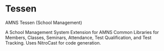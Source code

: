 # Tessen
AMNS Tessen (School Management)

A School Management System Extension for AMNS Common Libraries for Members, Classes, Seminars, Attendance, Test Qualification, and Test Tracking. Uses NitroCast for code generation.
